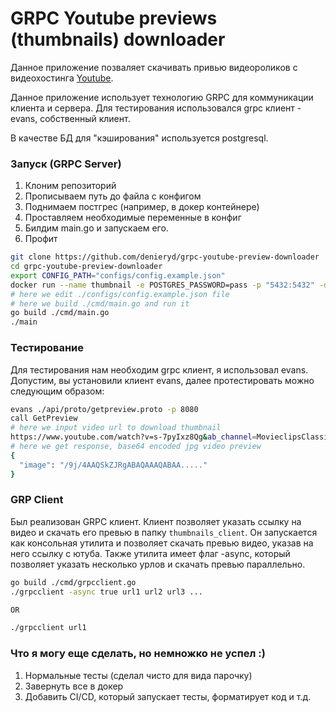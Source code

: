 # GRPC Youtube previews (thumbnails) downloader

Данное приложение позваляет скачивать привью видеороликов с видеохостинга [Youtube](https://youtube.com).

Данное приложение использует технологию GRPC для коммуникации клиента и сервера.
Для тестирования использовался grpc клиент - evans, собственный клиент.

В качестве БД для "кэширования" используется postgresql.

### Запуск (GRPC Server)
1. Клоним репозиторий
2. Прописываем путь до файла с конфигом
3. Поднимаем постгрес (например, в докер контейнере)
4. Проставляем необходимые переменные в конфиг
5. Билдим main.go и запускаем его.
6. Профит


```bash
git clone https://github.com/denieryd/grpc-youtube-preview-downloader
cd grpc-youtube-preview-downloader
export CONFIG_PATH="configs/config.example.json"
docker run --name thumbnail -e POSTGRES_PASSWORD=pass -p "5432:5432" -d postgres
# here we edit ./configs/config.example.json file 
# here we build ./cmd/main.go and run it
go build ./cmd/main.go
./main
```

### Тестирование

Для тестирования нам необходим grpc клиент, я использовал evans.
Допустим, вы установили клиент evans, далее протестировать можно следующим образом:

```bash
evans ./api/proto/getpreview.proto -p 8080
call GetPreview
# here we input video url to download thumbnail
https://www.youtube.com/watch?v=s-7pyIxz8Qg&ab_channel=MovieclipsClassicTrailers
# here we get response, base64 encoded jpg video preview
{
  "image": "/9j/4AAQSkZJRgABAQAAAQABAA....."
}
```

### GRP Client 

Был реализован GRPC клиент.
Клиент позволяет указать ссылку на видео и скачать его превью в папку `thumbnails_client`.
Он запускается как консольная утилита и позволяет скачать превью видео, указав на него ссылку с ютуба.
Также утилита имеет флаг -async, который позволяет указать несколько урлов и скачать превью параллельно.

```bash
go build ./cmd/grpcclient.go
./grpcclient -async true url1 url2 url3 ...

OR

./grpcclient url1
```

### Что я могу еще сделать, но немножко не успел :)

1. Нормальные тесты (сделал чисто для вида парочку)
2. Завернуть все в докер
3. Добавить CI/CD, который запускает тесты, форматирует код и т.д.